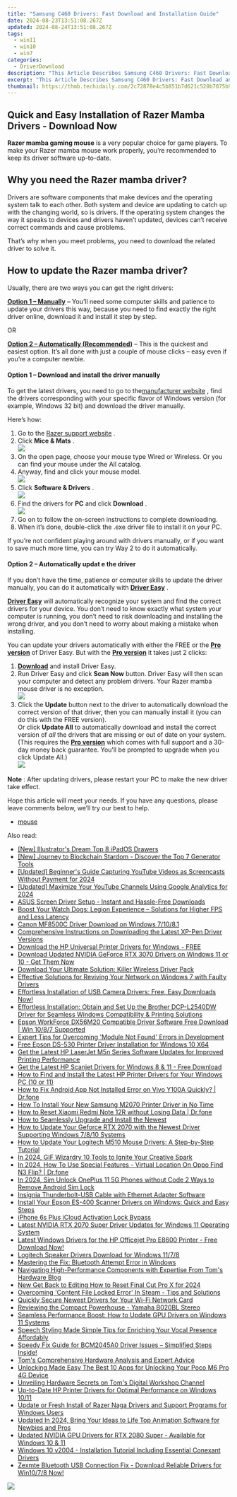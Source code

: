 ```yaml
---
title: "Samsung C460 Drivers: Fast Download and Installation Guide"
date: 2024-08-23T13:51:08.267Z
updated: 2024-08-24T13:51:08.267Z
tags:
  - win11
  - win10
  - win7
categories:
  - DriverDownload
description: "This Article Describes Samsung C460 Drivers: Fast Download and Installation Guide"
excerpt: "This Article Describes Samsung C460 Drivers: Fast Download and Installation Guide"
thumbnail: https://thmb.techidaily.com/2c72878e4c5b851b7d621c520b7075b9d80e911d0e1db9a60b0603055e403b62.jpg
---
```


## Quick and Easy Installation of Razer Mamba Drivers - Download Now

**Razer mamba gaming mouse** is a very popular choice for game players. To make your Razer mamba mouse work properly, you’re recommended to keep its driver software up-to-date.

## Why you need the Razer mamba driver?

 Drivers are software components that make devices and the operating system talk to each other. Both system and device are updating to catch up with the changing world, so is drivers. If the operating system changes the way it speaks to devices and drivers haven’t updated, devices can’t receive correct commands and cause problems.

 That’s why when you meet problems, you need to download the related driver to solve it.

## How to update the Razer mamba driver?

Usually, there are two ways you can get the right drivers:

**[Option 1 – Manually](https://tools.techidaily.com/drivereasy/download/)**  – You’ll need some computer skills and patience to update your drivers this way, because you need to find exactly the right driver online, download it and install it step by step.

OR

**[Option 2 – Automatically (Recommended)](https://www.drivereasy.com/knowledge/download-razer-mamba-driver-easily-quickly/#op2)**  – This is the quickest and easiest option. It’s all done with just a couple of mouse clicks – easy even if you’re a computer newbie.

#### **Option 1 – Download and install the driver manually**

 To get the latest drivers, you need to go to the[manufacturer website](http://support.razerzone.com/) , find the drivers corresponding with your specific flavor of Windows version (for example, Windows 32 bit) and download the driver manually.

Here’s how:

1. Go to the [Razer support website](http://support.razerzone.com/) .
2. Click **Mice & Mats** .  
![](https://images.drivereasy.com/wp-content/uploads/2017/08/img_5991737c10be4.jpg)
3. On the open page, choose your mouse type Wired or Wireless. Or you can find your mouse under the All catalog.
4. Anyway, find and click your mouse model.  
![](https://images.drivereasy.com/wp-content/uploads/2017/08/img_599173be93b1d.jpg)
5. Click **Software & Drivers** .  
![](https://images.drivereasy.com/wp-content/uploads/2017/08/img_5991748622b84.png)
6. Find the drivers for **PC** and click **Download** .  
![](https://images.drivereasy.com/wp-content/uploads/2017/08/img_5991746d6fe65.jpg)
7. Go on to follow the on-screen instructions to complete downloading.
8. When it’s done, double-click the .exe driver file to install it on your PC.

 If you’re not confident playing around with drivers manually, or if you want to save much more time, you can try Way 2 to do it automatically.

#### **Option 2 – Automatically updat** e the drive**r**

 If you don’t have the time, patience or computer skills to update the driver manually, you can do it automatically with **[Driver Easy](https://tools.techidaily.com/drivereasy/download/)**  .

**[Driver Easy](https://tools.techidaily.com/drivereasy/download/)**  will automatically recognize your system and find the correct drivers for your device. You don’t need to know exactly what system your computer is running, you don’t need to risk downloading and installing the wrong driver, and you don’t need to worry about making a mistake when installing.

 You can update your drivers automatically with either the FREE or the **[Pro version](https://tools.techidaily.com/drivereasy/download/)**  of Driver Easy. But with the **[Pro version](https://tools.techidaily.com/drivereasy/download/)**  it takes just 2 clicks:

1. **[Download](https://tools.techidaily.com/drivereasy/download/)**  and install Driver Easy.
2. Run Driver Easy and click **Scan Now** button. Driver Easy will then scan your computer and detect any problem drivers. Your Razer mamba mouse driver is no exception.  
![](https://images.drivereasy.com/wp-content/uploads/2017/08/img_5991768d7f685.jpg)
3. Click the **Update** button next to the driver to automatically download the correct version of that driver, then you can manually install it (you can do this with the FREE version).  
 Or click **Update All** to automatically download and install the correct version of _all_ the drivers that are missing or out of date on your system. (This requires the **[Pro version](https://tools.techidaily.com/drivereasy/download/)**  which comes with full support and a 30-day money back guarantee. You’ll be prompted to upgrade when you click Update All.)  
![](https://images.drivereasy.com/wp-content/uploads/2017/08/img_599178457e79f.jpg)

**Note** : After updating drivers, please restart your PC to make the new driver take effect.

 Hope this article will meet your needs. If you have any questions, please leave comments below, we’ll try our best to help.

* [mouse](https://tools.techidaily.com/drivereasy/download/)

<ins class="adsbygoogle"
     style="display:block"
     data-ad-format="autorelaxed"
     data-ad-client="ca-pub-7571918770474297"
     data-ad-slot="1223367746"></ins>



<ins class="adsbygoogle"
     style="display:block"
     data-ad-client="ca-pub-7571918770474297"
     data-ad-slot="8358498916"
     data-ad-format="auto"
     data-full-width-responsive="true"></ins>

<span class="atpl-alsoreadstyle">Also read:</span>
<div><ul>
<li><a href="https://fox-glue.techidaily.com/new-illustrators-dream-top-8-ipados-drawers/"><u>[New] Illustrator's Dream  Top 8 iPadOS Drawers</u></a></li>
<li><a href="https://extra-guidance.techidaily.com/new-journey-to-blockchain-stardom-discover-the-top-7-generator-tools/"><u>[New] Journey to Blockchain Stardom - Discover the Top 7 Generator Tools</u></a></li>
<li><a href="https://facebook-video-share.techidaily.com/updated-beginners-guide-capturing-youtube-videos-as-screencasts-without-payment-for-2024/"><u>[Updated] Beginner's Guide  Capturing YouTube Videos as Screencasts Without Payment for 2024</u></a></li>
<li><a href="https://youtube-data.techidaily.com/ed-maximize-your-youtube-channels-using-google-analytics-for-2024/"><u>[Updated] Maximize Your YouTube Channels Using Google Analytics for 2024</u></a></li>
<li><a href="https://hardware-updates.techidaily.com/asus-screen-driver-setup-instant-and-hassle-free-downloads/"><u>ASUS Screen Driver Setup - Instant and Hassle-Free Downloads</u></a></li>
<li><a href="https://printer-issues.techidaily.com/boost-your-watch-dogs-legion-experience-solutions-for-higher-fps-and-less-latency/"><u>Boost Your Watch Dogs: Legion Experience – Solutions for Higher FPS and Less Latency</u></a></li>
<li><a href="https://hardware-updates.techidaily.com/canon-mf8500c-driver-download-on-windows-71081/"><u>Canon MF8500C Driver Download on Windows 7/10/8.1</u></a></li>
<li><a href="https://hardware-updates.techidaily.com/comprehensive-instructions-on-downloading-the-latest-xp-pen-driver-versions/"><u>Comprehensive Instructions on Downloading the Latest XP-Pen Driver Versions</u></a></li>
<li><a href="https://hardware-updates.techidaily.com/download-the-hp-universal-printer-drivers-for-windows-free/"><u>Download the HP Universal Printer Drivers for Windows - FREE</u></a></li>
<li><a href="https://hardware-updates.techidaily.com/download-updated-nvidia-geforce-rtx-3070-drivers-on-windows-11-or-10-get-them-now/"><u>Download Updated NVIDIA GeForce RTX 3070 Drivers on Windows 11 or 10 - Get Them Now</u></a></li>
<li><a href="https://hardware-updates.techidaily.com/download-your-ultimate-solution-killer-wireless-driver-pack/"><u>Download Your Ultimate Solution: Killer Wireless Driver Pack</u></a></li>
<li><a href="https://hardware-updates.techidaily.com/effective-solutions-for-reviving-your-network-on-windows-7-with-faulty-drivers/"><u>Effective Solutions for Reviving Your Network on Windows 7 with Faulty Drivers</u></a></li>
<li><a href="https://hardware-updates.techidaily.com/effortless-installation-of-usb-camera-drivers-free-easy-downloads-now/"><u>Effortless Installation of USB Camera Drivers: Free, Easy Downloads Now!</u></a></li>
<li><a href="https://hardware-updates.techidaily.com/effortless-installation-obtain-and-set-up-the-brother-dcp-l2540dw-driver-for-seamless-windows-compatibility-and-printing-solutions/"><u>Effortless Installation: Obtain and Set Up the Brother DCP-L2540DW Driver for Seamless Windows Compatibility & Printing Solutions</u></a></li>
<li><a href="https://hardware-updates.techidaily.com/epson-workforce-dx56m20-compatible-driver-software-free-download-win-1087-supported/"><u>Epson WorkForce DX56M20 Compatible Driver Software Free Download | Win 10/8/7 Supported</u></a></li>
<li><a href="https://common-error.techidaily.com/expert-tips-for-overcoming-module-not-found-errors-in-development/"><u>Expert Tips for Overcoming 'Module Not Found' Errors in Development</u></a></li>
<li><a href="https://hardware-updates.techidaily.com/free-epson-ds-530-printer-driver-installation-for-windows-10-x64/"><u>Free Epson DS-530 Printer Driver Installation for Windows 10 X64</u></a></li>
<li><a href="https://hardware-updates.techidaily.com/get-the-latest-hp-laserjet-m5n-series-software-updates-for-improved-printing-performance/"><u>Get the Latest HP LaserJet M5n Series Software Updates for Improved Printing Performance</u></a></li>
<li><a href="https://hardware-updates.techidaily.com/get-the-latest-hp-scanjet-drivers-for-windows-8-and-11-free-download/"><u>Get the Latest HP Scanjet Drivers for Windows 8 & 11 - Free Download</u></a></li>
<li><a href="https://hardware-updates.techidaily.com/how-to-find-and-install-the-latest-hp-printer-drivers-for-your-windows-pc-10-or-11/"><u>How to Find and Install the Latest HP Printer Drivers for Your Windows PC (10 or 11)</u></a></li>
<li><a href="https://change-location.techidaily.com/how-to-fix-android-app-not-installed-error-on-vivo-y100a-quickly-drfone-by-drfone-fix-android-problems-fix-android-problems/"><u>How to Fix Android App Not Installed Error on Vivo Y100A Quickly? | Dr.fone</u></a></li>
<li><a href="https://hardware-updates.techidaily.com/how-to-install-your-new-samsung-m2070-printer-driver-in-no-time/"><u>How To Install Your New Samsung M2070 Printer Driver in No Time</u></a></li>
<li><a href="https://techidaily.com/how-to-reset-xiaomi-redmi-note-12r-without-losing-data-drfone-by-drfone-reset-android-reset-android/"><u>How to Reset Xiaomi Redmi Note 12R without Losing Data | Dr.fone</u></a></li>
<li><a href="https://hardware-updates.techidaily.com/how-to-seamlessly-upgrade-and-install-the-newest/"><u>How to Seamlessly Upgrade and Install the Newest</u></a></li>
<li><a href="https://hardware-updates.techidaily.com/how-to-update-your-geforce-rtx-2070-with-the-newest-driver-supporting-windows-7810-systems/"><u>How to Update Your Geforce RTX 2070 with the Newest Driver Supporting Windows 7/8/10 Systems</u></a></li>
<li><a href="https://hardware-updates.techidaily.com/how-to-update-your-logitech-m510-mouse-drivers-a-step-by-step-tutorial/"><u>How to Update Your Logitech M510 Mouse Drivers: A Step-by-Step Tutorial</u></a></li>
<li><a href="https://some-techniques.techidaily.com/in-2024-gif-wizardry-10-tools-to-ignite-your-creative-spark/"><u>In 2024, GIF Wizardry  10 Tools to Ignite Your Creative Spark</u></a></li>
<li><a href="https://phone-solutions.techidaily.com/in-2024-how-to-use-special-features-virtual-location-on-oppo-find-n3-flip-drfone-by-drfone-virtual-android/"><u>In 2024, How To Use Special Features - Virtual Location On Oppo Find N3 Flip? | Dr.fone</u></a></li>
<li><a href="https://sim-unlock.techidaily.com/in-2024-sim-unlock-oneplus-11-5g-phones-without-code-2-ways-to-remove-android-sim-lock-by-drfone-android/"><u>In 2024, Sim Unlock OnePlus 11 5G Phones without Code 2 Ways to Remove Android Sim Lock</u></a></li>
<li><a href="https://hardware-updates.techidaily.com/insignia-thunderbolt-usb-cable-with-ethernet-adapter-software/"><u>Insignia Thunderbolt-USB Cable with Ethernet Adapter Software</u></a></li>
<li><a href="https://hardware-updates.techidaily.com/install-your-epson-es-400-scanner-drivers-on-windows-quick-and-easy-steps/"><u>Install Your Epson ES-400 Scanner Drivers on Windows: Quick and Easy Steps</u></a></li>
<li><a href="https://activate-lock.techidaily.com/iphone-6s-plus-icloud-activation-lock-bypass-by-drfone-ios/"><u>iPhone 6s Plus iCloud Activation Lock Bypass</u></a></li>
<li><a href="https://hardware-updates.techidaily.com/latest-nvidia-rtx-2070-super-driver-updates-for-windows-11-operating-system/"><u>Latest NVIDIA RTX 2070 Super Driver Updates for Windows 11 Operating System</u></a></li>
<li><a href="https://hardware-updates.techidaily.com/1722973419563-latest-windows-drivers-for-the-hp-officejet-pro-e8600-printer-free-download-now/"><u>Latest Windows Drivers for the HP Officejet Pro E8600 Printer - Free Download Now!</u></a></li>
<li><a href="https://hardware-updates.techidaily.com/logitech-speaker-drivers-download-for-windows-1178/"><u>Logitech Speaker Drivers Download for Windows 11/7/8</u></a></li>
<li><a href="https://win11.techidaily.com/mastering-the-fix-bluetooth-attempt-error-in-windows/"><u>Mastering the Fix: Bluetooth Attempt Error in Windows</u></a></li>
<li><a href="https://hardware-updates.techidaily.com/navigating-high-performance-components-with-expertise-from-toms-hardware-blog/"><u>Navigating High-Performance Components with Expertise From Tom's Hardware Blog</u></a></li>
<li><a href="https://smart-video-editing.techidaily.com/new-get-back-to-editing-how-to-reset-final-cut-pro-x-for-2024/"><u>New Get Back to Editing How to Reset Final Cut Pro X for 2024</u></a></li>
<li><a href="https://win-answers.techidaily.com/overcoming-content-file-locked-error-in-steam-tips-and-solutions/"><u>Overcoming 'Content File Locked Error' In Steam - Tips and Solutions</u></a></li>
<li><a href="https://hardware-updates.techidaily.com/quickly-secure-newest-drivers-for-your-wi-fi-network-card/"><u>Quickly Secure Newest Drivers for Your Wi-Fi Network Card</u></a></li>
<li><a href="https://video-creation-software.techidaily.com/reviewing-the-compact-powerhouse-yamaha-b020bl-stereo/"><u>Reviewing the Compact Powerhouse - Yamaha B020BL Stereo</u></a></li>
<li><a href="https://hardware-updates.techidaily.com/seamless-performance-boost-how-to-update-gpu-drivers-on-windows-11-systems/"><u>Seamless Performance Boost: How to Update GPU Drivers on Windows 11 Systems</u></a></li>
<li><a href="https://extra-lessons.techidaily.com/speech-styling-made-simple-tips-for-enriching-your-vocal-presence-affordably/"><u>Speech Styling Made Simple  Tips for Enriching Your Vocal Presence Affordably</u></a></li>
<li><a href="https://hardware-updates.techidaily.com/speedy-fix-guide-for-bcm2045a0-driver-issues-simplified-steps-inside/"><u>Speedy Fix Guide for BCM2045A0 Driver Issues – Simplified Steps Inside!</u></a></li>
<li><a href="https://hardware-updates.techidaily.com/toms-comprehensive-hardware-analysis-and-expert-advice/"><u>Tom's Comprehensive Hardware Analysis and Expert Advice</u></a></li>
<li><a href="https://easy-unlock-android.techidaily.com/unlocking-made-easy-the-best-10-apps-for-unlocking-your-poco-m6-pro-4g-device-by-drfone-android/"><u>Unlocking Made Easy The Best 10 Apps for Unlocking Your Poco M6 Pro 4G Device</u></a></li>
<li><a href="https://hardware-updates.techidaily.com/unveiling-hardware-secrets-on-toms-digital-workshop-channel/"><u>Unveiling Hardware Secrets on Tom's Digital Workshop Channel</u></a></li>
<li><a href="https://hardware-updates.techidaily.com/up-to-date-hp-printer-drivers-for-optimal-performance-on-windows-1011/"><u>Up-to-Date HP Printer Drivers for Optimal Performance on Windows 10/11</u></a></li>
<li><a href="https://hardware-updates.techidaily.com/update-or-fresh-install-of-razer-naga-drivers-and-support-programs-for-windows-users/"><u>Update or Fresh Install of Razer Naga Drivers and Support Programs for Windows Users</u></a></li>
<li><a href="https://smart-video-editing.techidaily.com/updated-in-2024-bring-your-ideas-to-life-top-animation-software-for-newbies-and-pros/"><u>Updated In 2024, Bring Your Ideas to Life Top Animation Software for Newbies and Pros</u></a></li>
<li><a href="https://hardware-updates.techidaily.com/updated-nvidia-gpu-drivers-for-rtx-2080-super-available-for-windows-10-and-11/"><u>Updated NVIDIA GPU Drivers for RTX 2080 Super - Available for Windows 10 & 11</u></a></li>
<li><a href="https://hardware-updates.techidaily.com/windows-10-v2004-installation-tutorial-including-essential-conexant-drivers/"><u>Windows 10 v2004 - Installation Tutorial Including Essential Conexant Drivers</u></a></li>
<li><a href="https://hardware-updates.techidaily.com/zexmte-bluetooth-usb-connection-fix-download-reliable-drivers-for-win1078-now/"><u>Zexmte Bluetooth USB Connection Fix - Download Reliable Drivers for Win10/7/8 Now!</u></a></li>
</ul></div>

<!-- affiliate ads begin -->
<a href="https://shop.manycam.com/order/checkout.php?PRODS=17729331&QTY=1&AFFILIATE=108875&CART=1"><img src="https://secure.avangate.com/images/merchant/8230bea7d54bcdf99cdfe85cb07313d5/mcaffbanner600x500.png" border="0"></a>
<!-- affiliate ads end -->